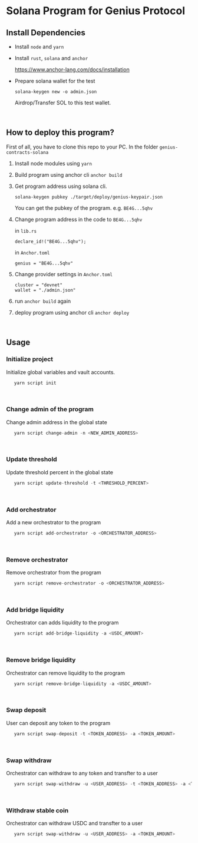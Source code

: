 # Solana Program for Genius Protocol


## Install Dependencies

- Install `node` and `yarn`

- Install `rust`, `solana` and `anchor`

    https://www.anchor-lang.com/docs/installation

- Prepare solana wallet for the test

    ```
    solana-keygen new -o admin.json
    ```

    Airdrop/Transfer SOL to this test wallet.

<br/>

## How to deploy this program?

First of all, you have to clone this repo to your PC.
In the folder `genius-contracts-solana`

1. Install node modules using `yarn`

2. Build program using anchor cli `anchor build`

3. Get program address using solana cli.

    `solana-keygen pubkey ./target/deploy/genius-keypair.json`
   
   You can get the pubkey of the program. e.g. `BE4G...5qhv`

4. Change program address in the code to `BE4G...5qhv`

   in `lib.rs`
   ```
   declare_id!("BE4G...5qhv");
   ```
   in `Anchor.toml`
   ```
   genius = "BE4G...5qhv"
   ```

5. Change provider settings in `Anchor.toml`
   ```
   cluster = "devnet"
   wallet = "./admin.json"
   ```

6. run `anchor build` again

7. deploy program using anchor cli `anchor deploy`

<br/>

## Usage

### Initialize project

Initialize global variables and vault accounts.

```js
   yarn script init
```
<br/>

### Change admin of the program

Change admin address in the global state

```js
   yarn script change-admin -n <NEW_ADMIN_ADDRESS>
```
<br/>

### Update threshold

Update threshold percent in the global state

```js
   yarn script update-threshold -t <THRESHOLD_PERCENT>
```

<br/>

### Add orchestrator

Add a new orchestrator to the program

```js
   yarn script add-orchestrator -o <ORCHESTRATOR_ADDRESS>
```

<br/>

### Remove orchestrator

Remove orchestrator from the program

```js
   yarn script remove-orchestrator -o <ORCHESTRATOR_ADDRESS>
```

<br/>

### Add bridge liquidity

Orchestrator can adds liquidity to the program

```js
   yarn script add-bridge-liquidity -a <USDC_AMOUNT>
```

<br/>

### Remove bridge liquidity

Orchestrator can remove liquidity to the program

```js
   yarn script remove-bridge-liquidity -a <USDC_AMOUNT>
```

<br/>

### Swap deposit

User can deposit any token to the program

```js
   yarn script swap-deposit -t <TOKEN_ADDRESS> -a <TOKEN_AMOUNT>
```

<br/>

### Swap withdraw

Orchestrator can withdraw to any token and transfter to a user

```js
   yarn script swap-withdraw -u <USER_ADDRESS> -t <TOKEN_ADDRESS> -a <TOKEN_AMOUNT>
```

<br/>

### Withdraw stable coin

Orchestrator can withdraw USDC and transfter to a user

```js
   yarn script swap-withdraw -u <USER_ADDRESS> -a <TOKEN_AMOUNT>
```